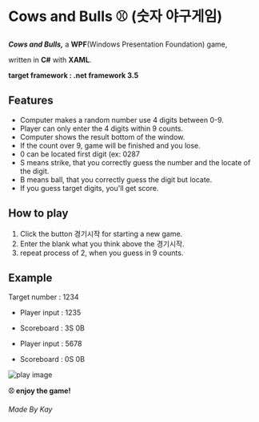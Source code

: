 # Cows and Bulls ⚾️ (숫자 야구게임)


***Cows and Bulls,*** a **WPF**(Windows Presentation Foundation) game,

written in **C#** with **XAML**.


**target framework : .net framework 3.5**


## Features

- Computer makes a random number use 4 digits between 0-9.
- Player can only enter the 4 digits within 9 counts.
- Computer shows the result bottom of the window.
- If the count over 9, game will be finished and you lose.
- 0 can be located first digit (ex: 0287
- S means strike, that you correctly guess the number and the locate of the digit.
- B means ball, that you correctly guess the digit but locate.
- If you guess target digits, you'll get score.


## How to play
1. Click the button 경기시작 for starting a new game.
2. Enter the blank what you think above the 경기시작.
3. repeat process of 2, when you guess in 9 counts.


## Example
Target number : 1234


- Player input : 1235
- Scoreboard : 3S 0B

- Player input : 5678
- Scoreboard : 0S 0B


![play image](https://github.com/yunnyDaram/WPF/blob/master/BullsAndCows/BullsAndCows/ex1.png)



**⚾️ enjoy the game!**

*Made By Kay*